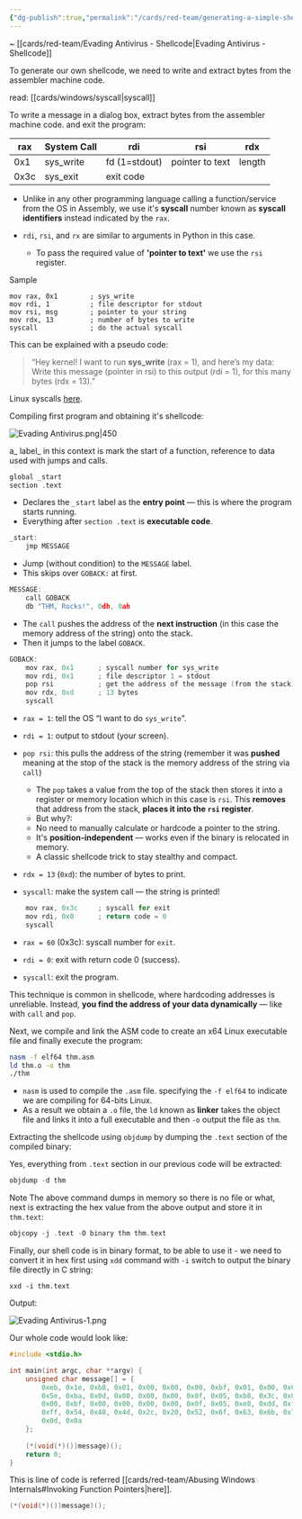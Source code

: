 ```yaml
---
{"dg-publish":true,"permalink":"/cards/red-team/generating-a-simple-shellcode/","tags":["red-team"]}
---
```


~ [[cards/red-team/Evading Antivirus - Shellcode\|Evading Antivirus - Shellcode]]

To generate our own shellcode, we need to write and extract bytes from the assembler machine code.

read: [[cards/windows/syscall\|syscall]]

To write a message in a dialog box, extract bytes from the assembler machine code. and exit the program:

|rax|System Call|rdi|rsi|rdx|
|---|---|---|---|---|
|0x1|sys_write|fd (1=stdout)|pointer to text|length|
|0x3c|sys_exit|exit code|||

- Unlike in any other programming language calling a function/service from the OS in Assembly, we use it's **syscall** number known as **syscall identifiers** instead indicated by the `rax`.

- `rdi`, `rsi`, and `rx` are similar to arguments in Python in this case.
	- To pass the required value of **'pointer to text'** we use the `rsi` register.

Sample

```
mov rax, 0x1        ; sys_write
mov rdi, 1          ; file descriptor for stdout
mov rsi, msg        ; pointer to your string
mov rdx, 13         ; number of bytes to write
syscall             ; do the actual syscall
```

This can be explained with a pseudo code:

> “Hey kernel! I want to run **sys_write** (rax = 1), and here’s my data:  
Write this message (pointer in rsi) to this output (rdi = 1), for this many bytes (rdx = 13).”

Linux syscalls [here](https://blog.rchapman.org/posts/Linux_System_Call_Table_for_x86_64/).

Compiling first program and obtaining it's shellcode:

![Evading Antivirus.png|450](/img/user/cards/red-team/images/Evading%20Antivirus.png)

a_ label_ in this context is mark the start of a function, reference to data used with jumps and calls.


```C
global _start
section .text
```

- Declares the `_start` label as the **entry point** — this is where the program starts running.
- Everything after `section .text` is **executable code**.

```C
_start:
    jmp MESSAGE
```

- Jump (without condition) to the `MESSAGE` label.
- This skips over `GOBACK:` at first.

```C
MESSAGE:
    call GOBACK
    db "THM, Rocks!", 0dh, 0ah
```

- The `call` pushes the address of the **next instruction** (in this case the memory address of the string) onto the stack.
- Then it jumps to the label `GOBACK`.

```C
GOBACK:
    mov rax, 0x1      ; syscall number for sys_write
    mov rdi, 0x1      ; file descriptor 1 = stdout
    pop rsi           ; get the address of the message (from the stack)
    mov rdx, 0xd      ; 13 bytes
    syscall
```

- `rax = 1`: tell the OS “I want to do `sys_write`”.
- `rdi = 1`: output to stdout (your screen).
    
- `pop rsi`: this pulls the address of the string (remember it was **pushed** meaning at the stop of the stack is the memory address of the string via `call`) 

	- The `pop` takes a value from the top of the stack then stores it into a register or memory location which in this case is `rsi`. This **removes** that address from the stack, **places it into the `rsi` register**.
	- But why?:
	- No need to manually calculate or hardcode a pointer to the string.
	- It's **position-independent** — works even if the binary is relocated in memory.
	- A classic shellcode trick to stay stealthy and compact.

- `rdx = 13` (`0xd`): the number of bytes to print.
    
- `syscall`: make the system call — the string is printed!

```C
    mov rax, 0x3c     ; syscall for exit
    mov rdi, 0x0      ; return code = 0
    syscall
```

- `rax = 60` (0x3c): syscall number for `exit`.
    
- `rdi = 0`: exit with return code 0 (success).
    
- `syscall`: exit the program.

This technique is common in shellcode, where hardcoding addresses is unreliable. Instead, **you find the address of your data dynamically** — like with `call` and `pop`.

Next, we compile and link the ASM code to create an x64 Linux executable file and finally execute the program:

```bash
nasm -f elf64 thm.asm
ld thm.o -o thm
./thm
```

- `nasm` is used to compile the `.asm` file. specifying the `-f elf64` to indicate we are compiling for 64-bits Linux.
- As a result we obtain a `.o` file, the `ld` known as **linker** takes the object file and links it into a full executable and then `-o` output the file as `thm`.

Extracting the shellcode using `objdump` by dumping the `.text` section of the compiled binary:

Yes, everything from `.text` section in our previous code will be extracted:

```C
objdump -d thm
```

Note The above command dumps in memory so there is no file or what, next is extracting the hex value from the above output and store it in `thm.text`:

```C
objcopy -j .text -O binary thm thm.text
```

Finally, our shell code is in binary format, to be able to use it - we need to convert it in hex first using `xdd` command with `-i` switch to output the binary file directly in C string:

```
xxd -i thm.text
```

Output:

![Evading Antivirus-1.png](/img/user/cards/red-team/images/Evading%20Antivirus-1.png)

Our whole code would look like:

```C
#include <stdio.h>

int main(int argc, char **argv) {
    unsigned char message[] = {
        0xeb, 0x1e, 0xb8, 0x01, 0x00, 0x00, 0x00, 0xbf, 0x01, 0x00, 0x00, 0x00,
        0x5e, 0xba, 0x0d, 0x00, 0x00, 0x00, 0x0f, 0x05, 0xb8, 0x3c, 0x00, 0x00,
        0x00, 0xbf, 0x00, 0x00, 0x00, 0x00, 0x0f, 0x05, 0xe8, 0xdd, 0xff, 0xff,
        0xff, 0x54, 0x48, 0x4d, 0x2c, 0x20, 0x52, 0x6f, 0x63, 0x6b, 0x73, 0x21,
        0x0d, 0x0a
    };
    
    (*(void(*)())message)();
    return 0;
}
```

This is line of code is referred [[cards/red-team/Abusing Windows Internals#Invoking Function Pointers\|here]].
```C
(*(void(*)())message)();
```



